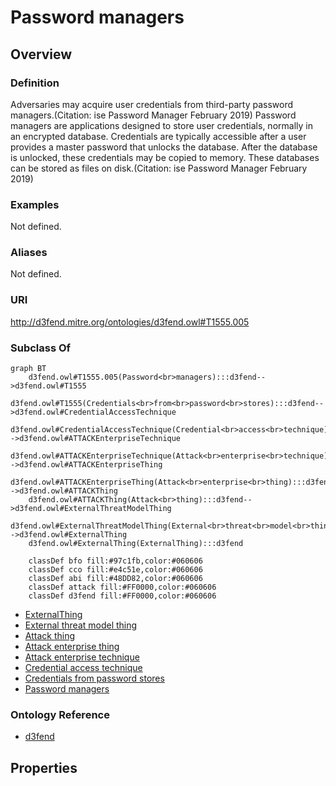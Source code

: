 # Password managers

## Overview

### Definition
Adversaries may acquire user credentials from third-party password managers.(Citation: ise Password Manager February 2019) Password managers are applications designed to store user credentials, normally in an encrypted database. Credentials are typically accessible after a user provides a master password that unlocks the database. After the database is unlocked, these credentials may be copied to memory. These databases can be stored as files on disk.(Citation: ise Password Manager February 2019)

### Examples
Not defined.

### Aliases
Not defined.

### URI
http://d3fend.mitre.org/ontologies/d3fend.owl#T1555.005

### Subclass Of
```mermaid
graph BT
    d3fend.owl#T1555.005(Password<br>managers):::d3fend-->d3fend.owl#T1555
    d3fend.owl#T1555(Credentials<br>from<br>password<br>stores):::d3fend-->d3fend.owl#CredentialAccessTechnique
    d3fend.owl#CredentialAccessTechnique(Credential<br>access<br>technique):::d3fend-->d3fend.owl#ATTACKEnterpriseTechnique
    d3fend.owl#ATTACKEnterpriseTechnique(Attack<br>enterprise<br>technique):::d3fend-->d3fend.owl#ATTACKEnterpriseThing
    d3fend.owl#ATTACKEnterpriseThing(Attack<br>enterprise<br>thing):::d3fend-->d3fend.owl#ATTACKThing
    d3fend.owl#ATTACKThing(Attack<br>thing):::d3fend-->d3fend.owl#ExternalThreatModelThing
    d3fend.owl#ExternalThreatModelThing(External<br>threat<br>model<br>thing):::d3fend-->d3fend.owl#ExternalThing
    d3fend.owl#ExternalThing(ExternalThing):::d3fend
    
    classDef bfo fill:#97c1fb,color:#060606
    classDef cco fill:#e4c51e,color:#060606
    classDef abi fill:#48DD82,color:#060606
    classDef attack fill:#FF0000,color:#060606
    classDef d3fend fill:#FF0000,color:#060606
```

- [ExternalThing](/docs/ontology/reference/model/ExternalThing/ExternalThing.md)
- [External threat model thing](/docs/ontology/reference/model/ExternalThing/External%20threat%20model%20thing/External%20threat%20model%20thing.md)
- [Attack thing](/docs/ontology/reference/model/ExternalThing/External%20threat%20model%20thing/Attack%20thing/Attack%20thing.md)
- [Attack enterprise thing](/docs/ontology/reference/model/ExternalThing/External%20threat%20model%20thing/Attack%20thing/Attack%20enterprise%20thing/Attack%20enterprise%20thing.md)
- [Attack enterprise technique](/docs/ontology/reference/model/ExternalThing/External%20threat%20model%20thing/Attack%20thing/Attack%20enterprise%20thing/Attack%20enterprise%20technique/Attack%20enterprise%20technique.md)
- [Credential access technique](/docs/ontology/reference/model/ExternalThing/External%20threat%20model%20thing/Attack%20thing/Attack%20enterprise%20thing/Attack%20enterprise%20technique/Credential%20access%20technique/Credential%20access%20technique.md)
- [Credentials from password stores](/docs/ontology/reference/model/ExternalThing/External%20threat%20model%20thing/Attack%20thing/Attack%20enterprise%20thing/Attack%20enterprise%20technique/Credential%20access%20technique/Credentials%20from%20password%20stores/Credentials%20from%20password%20stores.md)
- [Password managers](/docs/ontology/reference/model/ExternalThing/External%20threat%20model%20thing/Attack%20thing/Attack%20enterprise%20thing/Attack%20enterprise%20technique/Credential%20access%20technique/Credentials%20from%20password%20stores/Password%20managers/Password%20managers.md)


### Ontology Reference
- [d3fend](http://d3fend.mitre.org/ontologies/d3fend.owl#)

## Properties
